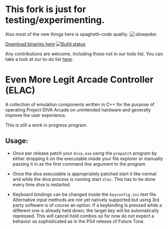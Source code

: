 # This fork is just for testing/experimenting.
Also most of the new things here is spaghetti-code quality. ![:slowpoke:](https://cdn.discordapp.com/emojis/531734661865668628.png)


[Download binaries here](https://ci.appveyor.com/api/projects/lybxlpsv/evenmorelegitarcadecontroller/artifacts/release.zip?branch=experimental) [![Build status](https://ci.appveyor.com/api/projects/status/github/lybxlpsv/evenmorelegitarcadecontroller?svg=true)](https://ci.appveyor.com/project/lybxlpsv/evenmorelegitarcadecontroller)

Any contributions are welcome, including those not in our todo list. You can take a look at our to-do list [here](https://github.com/lybxlpsv/EvenMoreLegitArcadeController/issues/12).

# Even More Legit Arcade Controller (ELAC)
A collection of emulation components written in C++ for the purpose of operating Project DIVA Arcade on unintended hardware and generally improve the user experience.

This is still a work in progress program.

## Usage:
* Once per release patch your `diva.exe` using the `prepatch` program by either dropping it on the executable inside your file explorer 
or manually passing it in as the first command line argument to the program.

* Once the diva executable is appropriately patched start it like normal and *while* the diva process is running start `elac`.
This has to be done every time diva is restarted.

* Keyboard bindings can be changed inside the `keyconfig.ini` text file.
Alternative input methods are not yet natively supported but using 3rd party software is of course an option.
If a keybinding is pressed while a different one is already held down, the target key will be automatically repressed.
This *will* cancel hold combos so for now do not expect a behavior as sophisticated as in the PS4 release of Future Tone.
